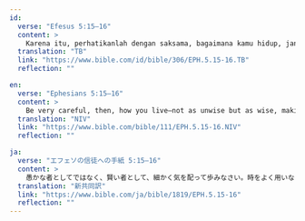 ```yaml
---
id:
  verse: "Efesus 5:15–16"
  content: >
    Karena itu, perhatikanlah dengan saksama, bagaimana kamu hidup, janganlah seperti orang bebal, tetapi seperti orang arif, dan pergunakanlah waktu yang ada, karena hari-hari ini adalah jahat.
  translation: "TB"
  link: "https://www.bible.com/id/bible/306/EPH.5.15-16.TB"
  reflection: ""

en:
  verse: "Ephesians 5:15–16"
  content: >
    Be very careful, then, how you live—not as unwise but as wise, making the most of every opportunity, because the days are evil.
  translation: "NIV"
  link: "https://www.bible.com/bible/111/EPH.5.15-16.NIV"
  reflection: ""

ja:
  verse: "エフェソの信徒への手紙 5:15–16"
  content: >
    愚かな者としてではなく、賢い者として、細かく気を配って歩みなさい。時をよく用いなさい。今は悪い時代なのです。
  translation: "新共同訳"
  link: "https://www.bible.com/ja/bible/1819/EPH.5.15-16"
  reflection: ""
---
```

